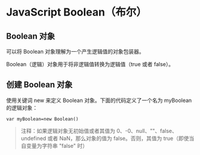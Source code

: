 # JavaScript Boolean（布尔）
## **Boolean 对象**
可以将 Boolean 对象理解为一个产生逻辑值的对象包装器。		

Boolean（逻辑）对象用于将非逻辑值转换为逻辑值（true 或者 false）。

## **创建 Boolean 对象**		
使用关键词 new 来定义 Boolean 对象。下面的代码定义了一个名为 myBoolean 的逻辑对象：
			
``` 
var myBoolean=new Boolean()
```
> 注释：如果逻辑对象无初始值或者其值为 0、-0、null、""、false、undefined 或者 NaN，那么对象的值为 false。否则，其值为 true（即使当自变量为字符串 "false" 时）